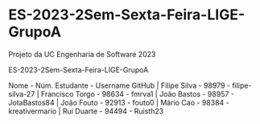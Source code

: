 # ES-2023-2Sem-Sexta-Feira-LIGE-GrupoA
Projeto da UC Engenharia de Software 2023

ES-2023-2Sem-Sexta-Feira-LIGE-GrupoA

Nome - Núm. Estudante - Username GitHub |
Filipe Silva - 98979 - filipe-silva-27 |
Francisco Torgo - 98634 - fmrva1 |
João Bastos - 98957 - JotaBastos84 | 
João Fouto - 92913 - fouto0 |
Mário Cao - 98384 - kreativermario |
Rui Duarte - 94494 - Ruisth23
